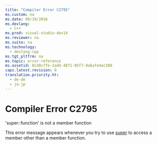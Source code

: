 ```yaml
---
title: "Compiler Error C2795"
ms.custom: na
ms.date: 09/19/2016
ms.devlang: 
  - C++
ms.prod: visual-studio-dev14
ms.reviewer: na
ms.suite: na
ms.technology: 
  - devlang-cpp
ms.tgt_pltfrm: na
ms.topic: error-reference
ms.assetid: 8cd8c7fe-2add-4871-85f7-9a6afe4ac588
caps.latest.revision: 9
translation.priority.ht: 
  - de-de
  - ja-jp
---
```

# Compiler Error C2795
'super::function' is not a member function  
  
 This error message appears whenever you try to use [super](../vs140/__super.md) to access a member other than a member function.